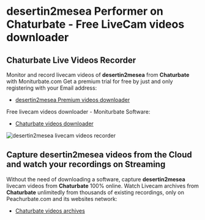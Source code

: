 # desertin2mesea Performer on Chaturbate - Free LiveCam videos downloader

## Chaturbate Live Videos Recorder

Monitor and record livecam videos of **desertin2mesea** from **Chaturbate** with Moniturbate.com
Get a premium trial for free by just and only registering with your Email address:
* [desertin2mesea Premium videos downloader](https://moniturbate.com/request-demo-licence-key.html)

Free livecam videos downloader - Moniturbate Software:
* [Chaturbate videos downloader](https://moniturbate.com/moniturbate-download-software.html)

![desertin2mesea livecam videos recorder](https://peachurnet.com/templates/moniturbate-software.png)


## Capture desertin2mesea videos from the Cloud and watch your recordings on Streaming

Without the need of downloading a software, capture **desertin2mesea** livecam videos from **Chaturbate** 100% online.
Watch Livecam archives from **Chaturbate** unlimitedly from thousands of existing recordings, only on Peachurbate.com and its websites network:
* [Chaturbate videos archives](https://peachurnet.com/)